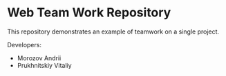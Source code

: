 # Web Team Work Repository
This repository demonstrates an example of teamwork on a single project.

Developers:

* Morozov Andrii
* Prukhnitskiy Vitaliy
